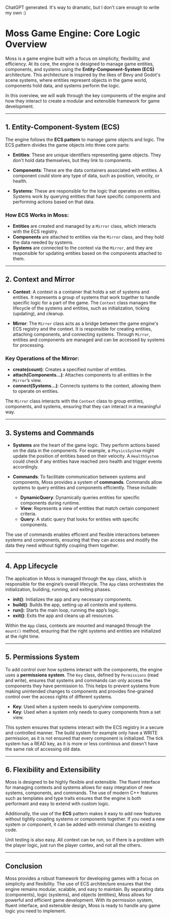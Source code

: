 ChatGPT generated. It's way to dramatic, but I don't care enough to write my own :)

# Moss Game Engine: Core Logic Overview

Moss is a game engine built with a focus on simplicity, flexibility, and efficiency. 
At its core, the engine is designed to manage game entities, components, and systems 
using the **Entity-Component-System (ECS)** architecture. This architecture is inspired 
by the likes of Bevy and Godot's scene systems, where entities represent objects in the 
game world, components hold data, and systems perform the logic.

In this overview, we will walk through the key components of the engine and how they 
interact to create a modular and extensible framework for game development.

---

## **1. Entity-Component-System (ECS)**

The engine follows the **ECS pattern** to manage game objects and logic. The ECS pattern 
divides the game objects into three core parts:

- **Entities**: These are unique identifiers representing game objects. They don't hold 
  data themselves, but they link to components.
  
- **Components**: These are the data containers associated with entities. A component 
  could store any type of data, such as position, velocity, or health.

- **Systems**: These are responsible for the logic that operates on entities. Systems 
  work by querying entities that have specific components and performing actions 
  based on that data.

### **How ECS Works in Moss:**
- **Entities** are created and managed by a `Mirror` class, which interacts with the ECS 
  registry.
- **Components** are attached to entities via the `Mirror` class, and they hold the 
  data needed by systems.
- **Systems** are connected to the context via the `Mirror`, and they are responsible 
  for updating entities based on the components attached to them.

---

## **2. Context and Mirror**

- **Context**: A context is a container that holds a set of systems and entities. It 
  represents a group of systems that work together to handle specific logic for a part 
  of the game. The `Context` class manages the lifecycle of the systems and entities, 
  such as initialization, ticking (updating), and cleanup.

- **Mirror**: The `Mirror` class acts as a bridge between the game engine's ECS registry 
  and the context. It is responsible for creating entities, attaching components, and 
  connecting systems. Through `Mirror`, entities and components are managed and can 
  be accessed by systems for processing.

### **Key Operations of the Mirror**:
- **create(count)**: Creates a specified number of entities.
- **attach(Components...)**: Attaches components to all entities in the `Mirror`’s view.
- **connect(Systems...)**: Connects systems to the context, allowing them to operate 
  on entities.

The `Mirror` class interacts with the `Context` class to group entities, components, and 
systems, ensuring that they can interact in a meaningful way.

---

## **3. Systems and Commands**

- **Systems** are the heart of the game logic. They perform actions based on the data 
  in the components. For example, a `PhysicsSystem` might update the position of 
  entities based on their velocity. A `HealthSystem` could check if any entities have 
  reached zero health and trigger events accordingly.

- **Commands**: To facilitate communication between systems and components, Moss 
  provides a system of **commands**. Commands allow systems to query entities and 
  components efficiently. These include:
    - **DynamicQuery**: Dynamically queries entities for specific components during 
      runtime.
    - **View**: Represents a view of entities that match certain component criteria.
    - **Query**: A static query that looks for entities with specific components.

The use of commands enables efficient and flexible interactions between systems and 
components, ensuring that they can access and modify the data they need without tightly 
coupling them together.

---

## **4. App Lifecycle**

The application in Moss is managed through the `App` class, which is responsible for the 
engine’s overall lifecycle. The `App` class orchestrates the initialization, building, 
running, and exiting phases.

- **init()**: Initializes the app and any necessary components.
- **build()**: Builds the app, setting up all contexts and systems.
- **run()**: Starts the main loop, running the app’s logic.
- **exit()**: Exits the app and cleans up all resources.

Within the `App` class, contexts are mounted and managed through the `mount()` method, 
ensuring that the right systems and entities are initialized at the right time.

---

## **5. Permissions System**

To add control over how systems interact with the components, the engine uses a 
**permissions system**. The `Key` class, defined by `Permissions` (read and write), 
ensures that systems and commands can only access the components they have permission 
to. This helps to prevent systems from making unintended changes to components and 
provides fine-grained control over the access rights of different systems.

- **Key<READ>**: Used when a system needs to query/view components.
- **Key<WRITE>**: Used when a system only needs to query components from a set view.

This system ensures that systems interact with the ECS registry in a secure and controlled 
manner. The build system for example only have a WRITE permission, as it is not ensured
that every component is initialized. The tick system has a READ key, as it is more or less 
continious and doesn't have the same risk of accessing old data.

---

## **6. Flexibility and Extensibility**

Moss is designed to be highly flexible and extensible. The fluent interface for managing 
contexts and systems allows for easy integration of new systems, components, and commands. 
The use of modern C++ features such as templates and type traits ensures that the engine 
is both performant and easy to extend with custom logic.

Additionally, the use of the **ECS** pattern makes it easy to add new features without tightly 
coupling systems or components together. If you need a new system or component, it can be 
added with minimal changes to existing code.

Unit testing is also easy. All context can be run, so if there is a problem with the player
logic, just run the player contex, and not all the others.

---

## **Conclusion**

Moss provides a robust framework for developing games with a focus on simplicity and 
flexibility. The use of ECS architecture ensures that the engine remains modular, scalable, 
and easy to maintain. By separating data (components), logic (systems), and objects 
(entities), Moss allows for powerful and efficient game development. With its permission 
system, fluent interface, and extensible design, Moss is ready to handle any game logic 
you need to implement.
